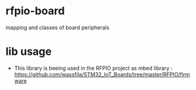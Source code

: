 # rfpio-board
mapping and classes of board peripherals

 # lib usage
 * This library is beeing used in the RFPIO project as mbed library : https://github.com/wassfila/STM32_IoT_Boards/tree/master/RFPIO/firmware
